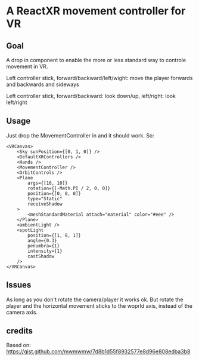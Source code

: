 # A ReactXR movement controller for VR

## Goal

A drop in component to enable the more or less standard way to controle movement in VR.

Left controller stick, forward/backward/left/wight: move the player forwards and backwards and sideways

Left controller stick, forward/backward: look down/up, left/right: look left/right

## Usage

Just drop  the MovementController in and it should work. So:

    <VRCanvas>
        <Sky sunPosition={[0, 1, 0]} />
        <DefaultXRControllers />
        <Hands />
        <MovementController />
        <OrbitControls />
        <Plane
            args={[10, 10]}
            rotation={[-Math.PI / 2, 0, 0]}
            position={[0, 0, 0]}
            type="Static"
            receiveShadow
        >
            <meshStandardMaterial attach="material" color="#eee" />
        </Plane>
        <ambientLight />
        <spotLight
            position={[1, 8, 1]}
            angle={0.3}
            penumbra={1}
            intensity={1}
            castShadow
        />
    </VRCanvas>


## Issues

As long as you don't rotate the camera/player it works ok. But rotate the player and the horizontal movement sticks to the woprld axis, instead of the camera axis.

## credits

Based on: https://gist.github.com/mwmwmw/7d8b1d55f8932577e8d96e808edba3b8
